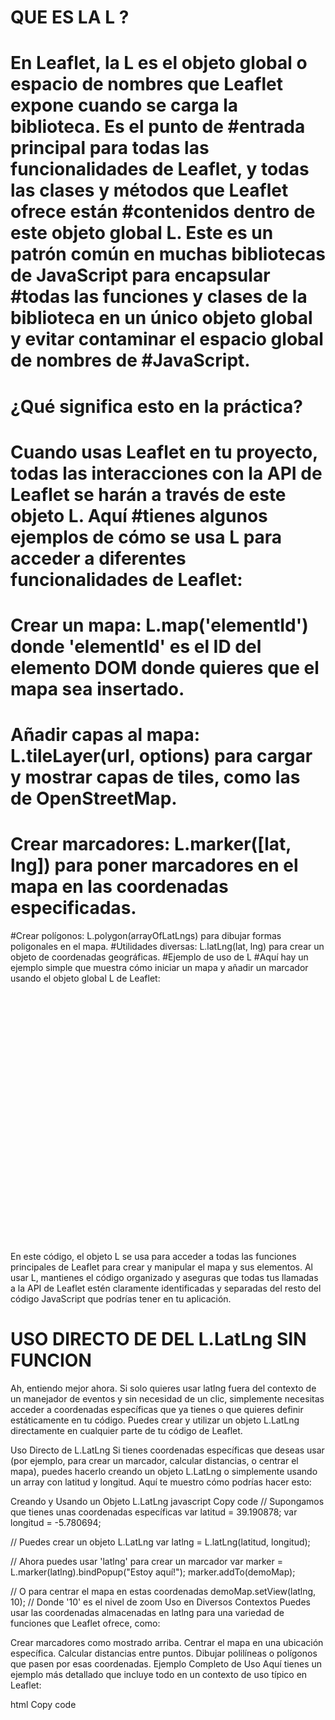 # QUE ES LA L ?

#

# En Leaflet, la L es el objeto global o espacio de nombres que Leaflet expone cuando se carga la biblioteca. Es el punto de #entrada principal para todas las funcionalidades de Leaflet, y todas las clases y métodos que Leaflet ofrece están #contenidos dentro de este objeto global L. Este es un patrón común en muchas bibliotecas de JavaScript para encapsular #todas las funciones y clases de la biblioteca en un único objeto global y evitar contaminar el espacio global de nombres de #JavaScript.

#

# ¿Qué significa esto en la práctica?

# Cuando usas Leaflet en tu proyecto, todas las interacciones con la API de Leaflet se harán a través de este objeto L. Aquí #tienes algunos ejemplos de cómo se usa L para acceder a diferentes funcionalidades de Leaflet:

#

# Crear un mapa: L.map('elementId') donde 'elementId' es el ID del elemento DOM donde quieres que el mapa sea insertado.

# Añadir capas al mapa: L.tileLayer(url, options) para cargar y mostrar capas de tiles, como las de OpenStreetMap.

# Crear marcadores: L.marker([lat, lng]) para poner marcadores en el mapa en las coordenadas especificadas.

#Crear polígonos: L.polygon(arrayOfLatLngs) para dibujar formas poligonales en el mapa.
#Utilidades diversas: L.latLng(lat, lng) para crear un objeto de coordenadas geográficas.
#Ejemplo de uso de L
#Aquí hay un ejemplo simple que muestra cómo iniciar un mapa y añadir un marcador usando el objeto global L de Leaflet:

<!DOCTYPE html>
<html>
<head>
  <title>Leaflet Quick Start Guide</title>
  <link rel="stylesheet" href="https://unpkg.com/leaflet@1.9.4/dist/leaflet.css" />
</head>
<body>
<div id="map" style="height: 400px;"></div>
<script src="https://unpkg.com/leaflet@1.9.4/dist/leaflet.js"></script>
<script>
  // Crear un mapa en el div #map
  var map = L.map('map').setView([51.505, -0.09], 13);

// Añadir una capa de OpenStreetMap
L.tileLayer('https://{s}.tile.openstreetmap.org/{z}/{x}/{y}.png', {
maxZoom: 19,
attribution: '© OpenStreetMap'
}).addTo(map);

// Añadir un marcador en la misma posición
var marker = L.marker([51.505, -0.09]).addTo(map);

// Añadir un círculo
var circle = L.circle([51.508, -0.11], {
color: 'red',
fillColor: '#f03',
fillOpacity: 0.5,
radius: 500
}).addTo(map);

// Añadir un polígono
var polygon = L.polygon([
[51.509, -0.08],
[51.503, -0.06],
[51.51, -0.047]
]).addTo(map);

// Añadir un popup
marker.bindPopup("<b>Hola mundo!</b><br>Estoy en un popup.").openPopup();
</script>

</body>
</html>
En este código, el objeto L se usa para acceder a todas las funciones principales de Leaflet para crear y manipular el mapa y sus elementos. Al usar L, mantienes el código organizado y aseguras que todas tus llamadas a la API de Leaflet estén claramente identificadas y separadas del resto del código JavaScript que podrías tener en tu aplicación.

# USO DIRECTO DE DEL L.LatLng SIN FUNCION

Ah, entiendo mejor ahora. Si solo quieres usar latlng fuera del contexto de un manejador de eventos y sin necesidad de un clic, simplemente necesitas acceder a coordenadas específicas que ya tienes o que quieres definir estáticamente en tu código. Puedes crear y utilizar un objeto L.LatLng directamente en cualquier parte de tu código de Leaflet.

Uso Directo de L.LatLng
Si tienes coordenadas específicas que deseas usar (por ejemplo, para crear un marcador, calcular distancias, o centrar el mapa), puedes hacerlo creando un objeto L.LatLng o simplemente usando un array con latitud y longitud. Aquí te muestro cómo podrías hacer esto:

Creando y Usando un Objeto L.LatLng
javascript
Copy code
// Supongamos que tienes unas coordenadas específicas
var latitud = 39.190878;
var longitud = -5.780694;

// Puedes crear un objeto L.LatLng
var latlng = L.latLng(latitud, longitud);

// Ahora puedes usar 'latlng' para crear un marcador
var marker = L.marker(latlng).bindPopup("Estoy aquí!");
marker.addTo(demoMap);

// O para centrar el mapa en estas coordenadas
demoMap.setView(latlng, 10); // Donde '10' es el nivel de zoom
Uso en Diversos Contextos
Puedes usar las coordenadas almacenadas en latlng para una variedad de funciones que Leaflet ofrece, como:

Crear marcadores como mostrado arriba.
Centrar el mapa en una ubicación específica.
Calcular distancias entre puntos.
Dibujar polilíneas o polígonos que pasen por esas coordenadas.
Ejemplo Completo de Uso
Aquí tienes un ejemplo más detallado que incluye todo en un contexto de uso típico en Leaflet:

html
Copy code

<!DOCTYPE html>
<html>
<head>
  <title>Simple Map</title>
  <link rel="stylesheet" href="https://unpkg.com/leaflet@1.9.4/dist/leaflet.css" />
  <script src="https://unpkg.com/leaflet@1.9.4/dist/leaflet.js"></script>
  <style>
    #map { height: 100vh; }
  </style>
</head>
<body>
<div id="map"></div>
<script>
  var demoMap = L.map('map').setView([40.453191, -3.509236], 6);
  L.tileLayer('https://{s}.tile.openstreetmap.org/{z}/{x}/{y}.png', {
    attribution: 'Map data © OpenStreetMap contributors'
  }).addTo(demoMap);

// Coordenadas para el marcador
var latitud = 39.190878;
var longitud = -5.780694;
var latlng = L.latLng(latitud, longitud);

// Crear y añadir un marcador al mapa
var marker = L.marker(latlng).bindPopup("Estoy aquí!");
marker.addTo(demoMap);

// Centrar el mapa en el marcador
demoMap.setView(latlng, 10);
</script>

</body>
</html>
Este ejemplo crea un mapa, añade un marcador en una posición específica y centra el mapa en esa posición, utilizando las coordenadas definidas por ti. Esto demuestra cómo puedes manipular y usar coordenadas sin depender de un evento de clic.
